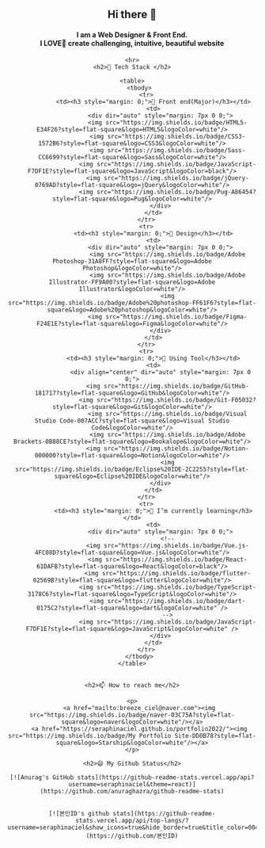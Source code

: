 <div align="center">
	<h2>Hi there 👋</h2>
	<h4>I am a Web Designer & Front End.<br>
		I LOVE🤞 create challenging, intuitive, beautiful website</h4>

	<hr>
	<h2>🔨 Tech Stack </h2>

	<table>
		<tbody>
			<tr>
				<td><h3 style="margin: 0;">🤞 Front end(Major)</h3></td>
				<td>
					<div dir="auto" style="margin: 7px 0 0;">
						<img src="https://img.shields.io/badge/HTML5-E34F26?style=flat-square&logo=HTML5&logoColor=white"/>
						<img src="https://img.shields.io/badge/CSS3-1572B6?style=flat-square&logo=CSS3&logoColor=white"/>
						<img src="https://img.shields.io/badge/Sass-CC6699?style=flat-square&logo=Sass&logoColor=white"/>
						<img src="https://img.shields.io/badge/JavaScript-F7DF1E?style=flat-square&logo=JavaScript&logoColor=black"/>
						<img src="https://img.shields.io/badge/jQuery-0769AD?style=flat-square&logo=jQuery&logoColor=white"/>
						<img src="https://img.shields.io/badge/Pug-A86454?style=flat-square&logo=Pug&logoColor=white"/>
					</div>
				</td>
			</tr>
			<tr>
				<td><h3 style="margin: 0;">🎨 Design</h3></td>
				<td>
					<div dir="auto" style="margin: 7px 0 0;">
						<img src="https://img.shields.io/badge/Adobe Photoshop-31A8FF?style=flat-square&logo=Adobe Photoshop&logoColor=white"/>
						<img src="https://img.shields.io/badge/Adobe Illustrator-FF9A00?style=flat-square&logo=Adobe Illustrator&logoColor=white"/>
						<img src="https://img.shields.io/badge/Adobe%20photoshop-FF61F6?style=flat-square&logo=Adobe%20photoshop&logoColor=white"/>
						<img src="https://img.shields.io/badge/Figma-F24E1E?style=flat-square&logo=Figma&logoColor=white"/>
					</div>
				</td>
			</tr>
			<tr>
				<td><h3 style="margin: 0;">🔨 Using Tool</h3></td>
				<td>
					<div align="center" dir="auto" style="margin: 7px 0 0;">
						<img src="https://img.shields.io/badge/GitHub-181717?style=flat-square&logo=GitHub&logoColor=white"/>
						<img src="https://img.shields.io/badge/Git-F05032?style=flat-square&logo=Git&logoColor=white"/>
						<img src="https://img.shields.io/badge/Visual Studio Code-007ACC?style=flat-square&logo=Visual Studio Code&logoColor=white"/>
						<img src="https://img.shields.io/badge/Adobe Brackets-0B88CE?style=flat-square&logo=Bookalope&logoColor=white"/>
						<img src="https://img.shields.io/badge/Notion-000000?style=flat-square&logo=Notion&logoColor=white"/>
						<img src="https://img.shields.io/badge/Eclipse%20IDE-2C2255?style=flat-square&logo=Eclipse%20IDE&logoColor=white"/>
					</div>
				</td>
			</tr>
			<tr>
				<td><h3 style="margin: 0;">🌱 I’m currently learning</h3></td>
				<td>
					<div dir="auto" style="margin: 7px 0 0;">
						<!--
						<img src="https://img.shields.io/badge/Vue.js-4FC08D?style=flat-square&logo=Vue.js&logoColor=white"/>
						<img src="https://img.shields.io/badge/React-61DAFB?style=flat-square&logo=React&logoColor=black"/>
						<img src="https://img.shields.io/badge/flutter-02569B?style=flat-square&logo=flutter&logoColor=white"/>
						<img src="https://img.shields.io/badge/TypeScript-3178C6?style=flat-square&logo=TypeScript&logoColor=white"/>
						<img src="https://img.shields.io/badge/dart-0175C2?style=flat-square&logo=dart&logoColor=white" />
						-->
						<img src="https://img.shields.io/badge/JavaScript-F7DF1E?style=flat-square&logo=JavaScript&logoColor=white" />
					</div>
				</td>
			</tr>
		</tbody>
	</table>


	<h2>📫 How to reach me</h2>

	<p>
		<a href="mailto:breeze_ciel@naver.com"><img src="https://img.shields.io/badge/naver-03C75A?style=flat-square&logo=naver&logoColor=white"/></a>
		<a href="https://seraphinaciel.github.io/portfolio2022/"><img src="https://img.shields.io/badge/My Portfolio Site-DD0B78?style=flat-square&logo=Starship&logoColor=white"/></a>
	</p>

	<h2>😄 My Github Status</h2>

	[![Anurag's GitHub stats](https://github-readme-stats.vercel.app/api?username=seraphinaciel&theme=react)](https://github.com/anuraghazra/github-readme-stats)


	[![본인ID's github stats](https://github-readme-stats.vercel.app/api/top-langs/?username=seraphinaciel&show_icons=true&hide_border=true&title_color=004386&icon_color=004386&layout=compact)](https://github.com/본인ID)

</div>

<!--
**seraphinaciel/seraphinaciel** is a ✨ _special_ ✨ repository because its `README.md` (this file) appears on your GitHub profile.

Here are some ideas to get you started:

- 🔭 I’m currently working on ...
- 🌱 I’m currently learning ...
- 👯 I’m looking to collaborate on ...
- 🤔 I’m looking for help with ...
- 💬 Ask me about ...
- 📫 How to reach me: ...
- 😄 Pronouns: ...
- ⚡ Fun fact: ...
-->
